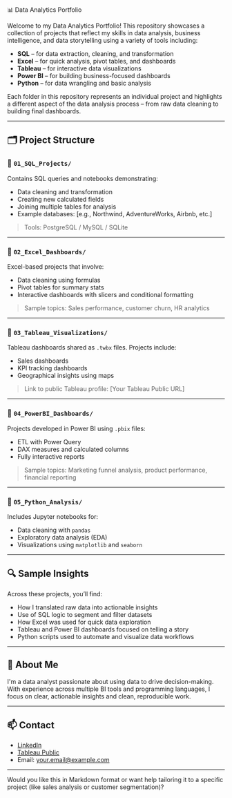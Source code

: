 

 📊 Data Analytics Portfolio

Welcome to my Data Analytics Portfolio! This repository showcases a collection of projects that reflect my skills in data analysis, business intelligence, and data storytelling using a variety of tools including:

* **SQL** – for data extraction, cleaning, and transformation
* **Excel** – for quick analysis, pivot tables, and dashboards
* **Tableau** – for interactive data visualizations
* **Power BI** – for building business-focused dashboards
* **Python** – for data wrangling and basic analysis

Each folder in this repository represents an individual project and highlights a different aspect of the data analysis process – from raw data cleaning to building final dashboards.

---

## 🗂️ Project Structure

### 📁 `01_SQL_Projects/`

Contains SQL queries and notebooks demonstrating:

* Data cleaning and transformation
* Creating new calculated fields
* Joining multiple tables for analysis
* Example databases: \[e.g., Northwind, AdventureWorks, Airbnb, etc.]

> Tools: PostgreSQL / MySQL / SQLite

---

### 📁 `02_Excel_Dashboards/`

Excel-based projects that involve:

* Data cleaning using formulas
* Pivot tables for summary stats
* Interactive dashboards with slicers and conditional formatting

> Sample topics: Sales performance, customer churn, HR analytics

---

### 📁 `03_Tableau_Visualizations/`

Tableau dashboards shared as `.twbx` files. Projects include:

* Sales dashboards
* KPI tracking dashboards
* Geographical insights using maps

> Link to public Tableau profile: \[Your Tableau Public URL]

---

### 📁 `04_PowerBI_Dashboards/`

Projects developed in Power BI using `.pbix` files:

* ETL with Power Query
* DAX measures and calculated columns
* Fully interactive reports

> Sample topics: Marketing funnel analysis, product performance, financial reporting

---

### 📁 `05_Python_Analysis/`

Includes Jupyter notebooks for:

* Data cleaning with `pandas`
* Exploratory data analysis (EDA)
* Visualizations using `matplotlib` and `seaborn`

---

## 🔍 Sample Insights

Across these projects, you’ll find:

* How I translated raw data into actionable insights
* Use of SQL logic to segment and filter datasets
* How Excel was used for quick data exploration
* Tableau and Power BI dashboards focused on telling a story
* Python scripts used to automate and visualize data workflows

---

## 💼 About Me

I'm a data analyst passionate about using data to drive decision-making. With experience across multiple BI tools and programming languages, I focus on clear, actionable insights and clean, reproducible work.

---

## 📫 Contact

* [LinkedIn](https://www.linkedin.com/in/your-name)
* [Tableau Public](https://public.tableau.com/app/profile/your-name)
* Email: [your.email@example.com](mailto:your.email@example.com)

---

Would you like this in Markdown format or want help tailoring it to a specific project (like sales analysis or customer segmentation)?
